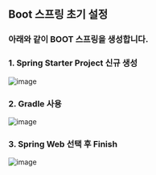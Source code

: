 ## Boot 스프링 초기 설정

### 아래와 같이 BOOT 스프링을 생성합니다.

### 1. Spring Starter Project 신규 생성
![image](https://github.com/user-attachments/assets/5888a1ed-0401-48d1-9a65-fea2fa307b68)
<br/>
### 2. Gradle 사용
![image](https://github.com/user-attachments/assets/aead4302-c64c-41c4-9678-1b8d07d47082)
<br/>
### 3. Spring Web 선택 후 Finish
![image](https://github.com/user-attachments/assets/2f9236eb-5a1e-4ec4-96d5-037f55c36e42)
<br/>



